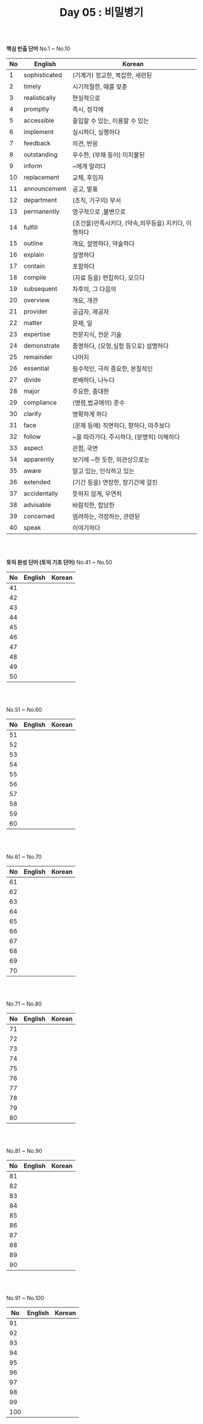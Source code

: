 <div align='center'>
    <h1>Day 05 : 비밀병기</h1>
</div>

<br>
<br>

<b>핵심 빈출 단어</b> No.1 ~ No.10

|No|English|Korean|
|---|---|---|
|1|sophisticated|(기계가) 정교한, 복잡한, 세련된|
|2|timely|시기적절한, 때를 맞춘|
|3|realistically|현실적으로|
|4|promptly|즉시, 정각에|
|5|accessible|출입할 수 있는, 이용할 수 있는|
|6|implement|실시하다, 실행하다|
|7|feedback|의견, 반응|
|8|outstanding|우수한, (부채 등이) 미지불된|
|9|inform|~에게 알리다|
|10|replacement|교체, 후임자|
|11|announcement|공고, 발표|
|12|department|(조직, 기구의) 부서|
|13|permanently|영구적으로 ,불변으로|
|14|fulfill|(조건을)만족시키다, (약속,의무등을) 지키다, 이행하다|
|15|outline|개요, 설명하다, 약술하다|
|16|explain|설명하다|
|17|contain|포함하다|
|18|compile|(자료 등을) 편집하다, 모으다|
|19|subsequent|차후의, 그 다음의|
|20|overview|개요, 개관|
|21|provider|공급자, 제공자|
|22|matter|문제, 일|
|23|expertise|전문지식, 전문 기술|
|24|demonstrate|증명하다, (모형,실험 등으로) 설명하다|
|25|remainder|나머지|
|26|essential|필수적인, 극히 중요한, 본질적인|
|27|divide|분배하다, 나누다|
|28|major|주요한, 중대한|
|29|compliance|(명령,법규에의) 준수|
|30|clarify|명확하게 하다|
|31|face|(문제 등에) 직면하다, 향하다, 마주보다|
|32|follow|~을 따라가다, 주시하다, (분명히) 이해하다|
|33|aspect|관점, 국면|
|34|apparently|보기에 ~한 듯한, 외관상으로는|
|35|aware|알고 있는, 인식하고 있는|
|36|extended|(기간 등을) 연장한, 장기간에 걸친|
|37|accidentally|뜻하지 않게, 우연히|
|38|advisable|바람직한, 합당한|
|39|concerned|염려하는, 걱정하는, 관련된|
|40|speak|이야기하다|

<br>
<br>

<b>토익 완성 단어 (토익 기초 단어)</b> No.41 ~ No.50

|No|English|Korean|
|---|---|---|
|41||
|42||
|43||
|44||
|45||
|46||
|47||
|48||
|49||
|50||

<br>
<br>

No.51 ~ No.60

|No|English|Korean|
|---|---|---|
|51||
|52||
|53||
|54||
|55||
|56||
|57||
|58||
|59||
|60||

<br>
<br>

No.61 ~ No.70

|No|English|Korean|
|---|---|---|
|61||
|62||
|63||
|64||
|65||
|66||
|67||
|68||
|69||
|70||

<br>
<br>

No.71 ~ No.80

|No|English|Korean|
|---|---|---|
|71||
|72||
|73||
|74||
|75||
|76||
|77||
|78||
|79||
|80||

<br>
<br>

No.81 ~ No.90

|No|English|Korean|
|---|---|---|
|81||
|82||
|83||
|84||
|85||
|86||
|87||
|88||
|89||
|90||

<br>
<br>

No.91 ~ No.100

|No|English|Korean|
|---|---|---|
|91||
|92||
|93||
|94||
|95||
|96||
|97||
|98||
|99||
|100||

<br>
<br>

